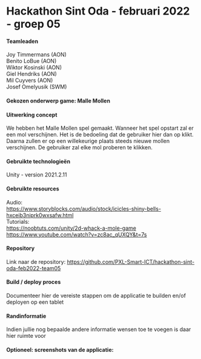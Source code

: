 # Hackathon Sint Oda - februari 2022 - groep 05
#### Teamleaden    
Joy Timmermans (AON)  
Benito LoBue (AON)  
Wiktor Kosinski (AON)  
Giel Hendriks (AON)  
Mil Cuyvers (AON)  
Josef Omelyusik (SWM)  

#### Gekozen onderwerp game: Malle Mollen  
#### Uitwerking concept  
We hebben het Malle Mollen spel gemaakt. Wanneer het spel opstart zal er een mol verschijnen. Het is de bedoeling dat de gebruiker hier dan op klikt. Daarna zullen er op een willekeurige plaats steeds nieuwe mollen verschijnen. De gebruiker zal elke mol proberen te klikken. 

#### Gebruikte technologieën  
Unity - version 2021.2.11

#### Gebruikte resources
Audio:  
https://www.storyblocks.com/audio/stock/icicles-shiny-bells-hxceib3niprk0wxsafw.html  
Tutorials:  
https://noobtuts.com/unity/2d-whack-a-mole-game
https://www.youtube.com/watch?v=zc8ac_qUXQY&t=7s

#### Repository
Link naar de repository:
https://github.com/PXL-Smart-ICT/hackathon-sint-oda-feb2022-team05

#### Build / deploy proces  
Documenteer hier de vereiste stappen om de applicatie te builden en/of deployen op een tablet  

#### Randinformatie  
Indien jullie nog bepaalde andere informatie wensen toe te voegen is daar hier ruimte voor  

#### Optioneel: screenshots van de applicatie:
